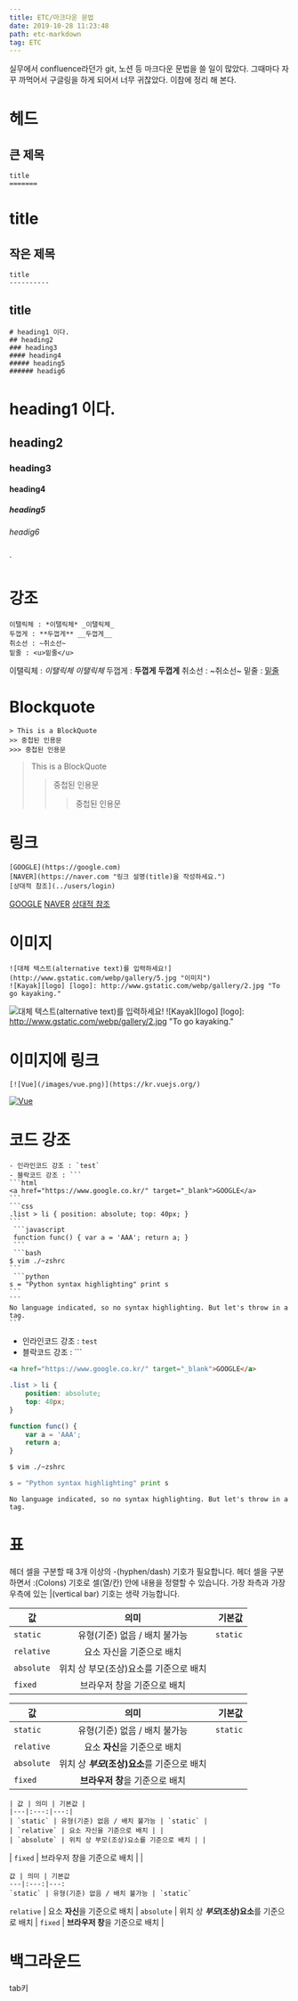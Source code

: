 ```yaml
---
title: ETC/마크다운 문법
date: 2019-10-28 11:23:48
path: etc-markdown
tag: ETC
---
```


실무에서 confluence라던가 git, 노션 등 마크다운 문법을 쓸 일이 많았다.
그때마다 자꾸 까먹어서 구글링을 하게 되어서 너무 귀찮았다.
이참에 정리 해 본다.

# 헤드

## 큰 제목

    title
    =======

# title

## 작은 제목

    title
    ----------

## title

    # heading1 이다.
    ## heading2
    ### heading3
    #### heading4
    ##### heading5
    ###### headig6

# heading1 이다.

## heading2

### heading3

#### heading4

##### heading5

###### headig6

`

# 강조

    이탤릭체 : *이탤릭체* _이탤릭체_
    두껍게 : **두껍게** __두껍게__
    취소선 : ~취소선~
    밑줄 : <u>밑줄</u>

이탤릭체 : _이탤릭체_ _이탤릭체_
두껍게 : **두껍게** **두껍게**
취소선 : ~취소선~
밑줄 : <u>밑줄</u>

# Blockquote

    > This is a BlockQuote
    >> 중첩된 인용문
    >>> 중첩된 인용문

> This is a BlockQuote
>
> > 중첩된 인용문
> >
> > > 중첩된 인용문

# 링크

    [GOOGLE](https://google.com)
    [NAVER](https://naver.com "링크 설명(title)을 작성하세요.")
    [상대적 참조](../users/login)

[GOOGLE](https://google.com)
[NAVER](https://naver.com '링크 설명(title)을 작성하세요.')
[상대적 참조](../users/login)

# 이미지

    ![대체 텍스트(alternative text)를 입력하세요!](http://www.gstatic.com/webp/gallery/5.jpg "이미지")
    ![Kayak][logo] [logo]: http://www.gstatic.com/webp/gallery/2.jpg "To go kayaking."

![대체 텍스트(alternative text)를 입력하세요!](http://www.gstatic.com/webp/gallery/5.jpg '이미지')
![Kayak][logo] [logo]: http://www.gstatic.com/webp/gallery/2.jpg "To go kayaking."

# 이미지에 링크

    [![Vue](/images/vue.png)](https://kr.vuejs.org/)

[![Vue](/images/vue.png)](https://kr.vuejs.org/)

# 코드 강조

    - 인라인코드 강조 : `test`
    - 블락코드 강조 : ```
    ```html
    <a href="https://www.google.co.kr/" target="_blank">GOOGLE</a>
    ```
    ```css
    .list > li { position: absolute; top: 40px; }
    ```
     ```javascript
     function func() { var a = 'AAA'; return a; }
     ```
     ```bash
    $ vim ./~zshrc
    ```
     ```python
    s = "Python syntax highlighting" print s
    ```
    ```
    No language indicated, so no syntax highlighting. But let's throw in a tag.
    ```

-   인라인코드 강조 : `test`
-   블락코드 강조 : ```

```html
<a href="https://www.google.co.kr/" target="_blank">GOOGLE</a>
```

```css
.list > li {
    position: absolute;
    top: 40px;
}
```

```javascript
function func() {
    var a = 'AAA';
    return a;
}
```

```bash
$ vim ./~zshrc
```

```python
s = "Python syntax highlighting" print s
```

```
No language indicated, so no syntax highlighting. But let's throw in a tag.
```

# 표

헤더 셀을 구분할 때 3개 이상의 -(hyphen/dash) 기호가 필요합니다.
헤더 셀을 구분하면서 :(Colons) 기호로 셀(열/칸) 안에 내용을 정렬할 수 있습니다.
가장 좌측과 가장 우측에 있는 |(vertical bar) 기호는 생략 가능합니다.

| 값         |                  의미                  |   기본값 |
| ---------- | :------------------------------------: | -------: |
| `static`   |     유형(기준) 없음 / 배치 불가능      | `static` |
| `relative` |       요소 자신을 기준으로 배치        |          |
| `absolute` | 위치 상 부모(조상)요소를 기준으로 배치 |          |
| `fixed`    |      브라우저 창을 기준으로 배치       |          |

| 값         |                     의미                     |   기본값 |
| ---------- | :------------------------------------------: | -------: |
| `static`   |        유형(기준) 없음 / 배치 불가능         | `static` |
| `relative` |        요소 **자신**을 기준으로 배치         |
| `absolute` | 위치 상 **_부모_(조상)요소**를 기준으로 배치 |
| `fixed`    |       **브라우저 창**을 기준으로 배치        |

    | 값 | 의미 | 기본값 |
    |---|:---:|---:|
    | `static` | 유형(기준) 없음 / 배치 불가능 | `static` |
    | `relative` | 요소 자신을 기준으로 배치 | |
    | `absolute` | 위치 상 부모(조상)요소를 기준으로 배치 | |

| `fixed` | 브라우저 창을 기준으로 배치 | |

    값 | 의미 | 기본값
    ---|:---:|---:
    `static` | 유형(기준) 없음 / 배치 불가능 | `static`

`relative` | 요소 **자신**을 기준으로 배치 |
`absolute` | 위치 상 **_부모_(조상)요소**를 기준으로 배치 |
`fixed` | **브라우저 창**을 기준으로 배치 |

# 백그라운드

tab키
